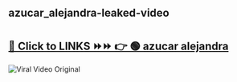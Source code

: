 
 ## azucar_alejandra-leaked-video 

# <h2><a href="https://clipsfans.com/azucar_alejandra&ref=git">🔗 Click to LINKS ⏩⏩ 👉 🟢 azucar alejandra </a></h2>

<a href="https://clipsfans.com/azucar_alejandra&ref=git" rel="nofollow" data-target="animated-image.originalLink"><img src="https://i.ibb.co.com/xMMVF88/686577567.gif" alt="Viral Video Original" style="max-width: 100%; display: inline-block;" data-target="animated-image.originalImage"></a>

